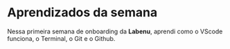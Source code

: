 # Aprendizados da semana
Nessa primeira semana de onboarding da **Labenu**, aprendi como o VScode funciona, o Terminal, o Git e o Github.
